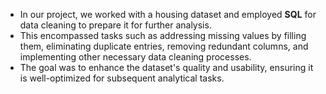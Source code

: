 - In our project, we worked with a housing dataset and employed **SQL** for data cleaning to prepare it for further analysis.
- This encompassed tasks such as addressing missing values by filling them, eliminating duplicate entries, removing redundant columns, and implementing other necessary data cleaning processes.
- The goal was to enhance the dataset's quality and usability, ensuring it is well-optimized for subsequent analytical tasks.
